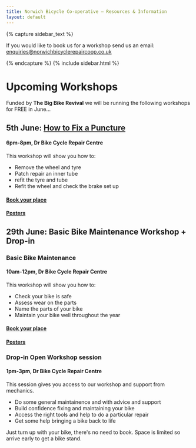 ```yaml
---
title: Norwich Bicycle Co-operative – Resources & Information
layout: default
---
```


{% capture sidebar_text %}

If you would like to book us for a workshop send us an email:
enquiries@norwichbicyclerepaircoop.co.uk

{% endcapture %}
{% include sidebar.html %}

Upcoming Workshops
==================

Funded by __The Big Bike Revival__ we will be running the following workshops for FREE in June...

## 5th June: [How to Fix a Puncture](https://www.facebook.com/events/626161087869885/)
#### 6pm-8pm, Dr Bike Cycle Repair Centre
This workshop will show you how to: 
* Remove the wheel and tyre
* Patch repair an inner tube
* refit the tyre and tube
* Refit the wheel and check the brake set up
#### [Book your place](https://www.eventbrite.com/e/how-to-fix-a-puncture-workshop-tickets-62271990199)
#### [Posters](/workshops/Basic_Bike_Maintenance_Poster.pdf)

## 29th June: Basic Bike Maintenance Workshop + Drop-in
### Basic Bike Maintenance
#### 10am-12pm, Dr Bike Cycle Repair Centre
This workshop will show you how to:
* Check your bike is safe
* Assess wear on the parts
* Name the parts of your bike
* Maintain your bike well throughout the year
#### [Book your place](https://www.eventbrite.com/e/basic-bike-maintenance-workshop-drop-in-tickets-62350093809)
#### [Posters](/workshops/How_to_Fix_A_Puncture_Poster.pdf)

### Drop-in Open Workshop session
#### 1pm-3pm, Dr Bike Cycle Repair Centre 
This session gives you access to our workshop and support from mechanics.
* Do some general maintainence and with advice and support
* Build confidence fixing and maintaining your bike
* Access the right tools and help to do a particular repair
* Get some help bringing a bike back to life

Just turn up with your bike, there's no need to book. Space is limited so arrive early to get a bike stand.

